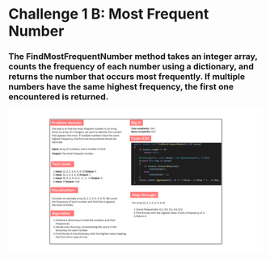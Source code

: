 # Challenge 1 B: Most Frequent Number

### The FindMostFrequentNumber method takes an integer array, counts the frequency of each number using a dictionary, and returns the number that occurs most frequently. If multiple numbers have the same highest frequency, the first one encountered is returned.

![Most Frequent Number](most-frequent-number.PNG)